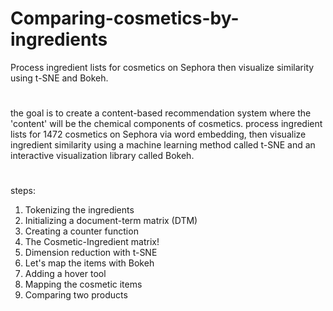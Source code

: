 # Comparing-cosmetics-by-ingredients
Process ingredient lists for cosmetics on Sephora then visualize similarity using t-SNE and Bokeh.
#
the goal is to create a content-based recommendation system where the 'content' will be the chemical components of cosmetics. 
process ingredient lists for 1472 cosmetics on Sephora via word embedding,
then visualize ingredient similarity using a machine learning method called t-SNE and an interactive visualization library called Bokeh.
#
steps:
1. Tokenizing the ingredients
2. Initializing a document-term matrix (DTM)
3. Creating a counter function
4. The Cosmetic-Ingredient matrix!
5. Dimension reduction with t-SNE
6. Let's map the items with Bokeh
7. Adding a hover tool
8. Mapping the cosmetic items
9. Comparing two products
#
